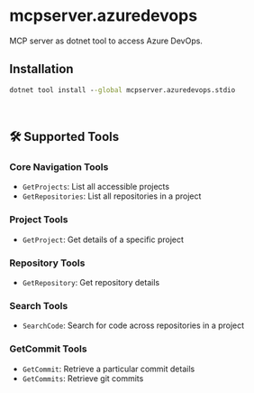 ﻿# mcpserver.azuredevops
MCP server as dotnet tool to access Azure DevOps.

## Installation
``` cmd
dotnet tool install --global mcpserver.azuredevops.stdio
```

<br>

## 🛠️ Supported Tools

### Core Navigation Tools
- `GetProjects`: List all accessible projects
- `GetRepositories`: List all repositories in a project


### Project Tools
- `GetProject`: Get details of a specific project


### Repository Tools
- `GetRepository`: Get repository details


### Search Tools
- `SearchCode`: Search for code across repositories in a project


### GetCommit Tools
- `GetCommit`: Retrieve a particular commit details
- `GetCommits`: Retrieve git commits
